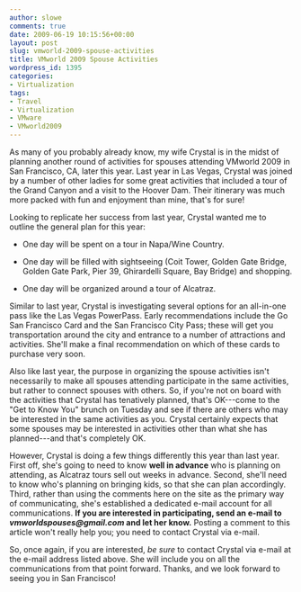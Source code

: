 ```yaml
---
author: slowe
comments: true
date: 2009-06-19 10:15:56+00:00
layout: post
slug: vmworld-2009-spouse-activities
title: VMworld 2009 Spouse Activities
wordpress_id: 1395
categories:
- Virtualization
tags:
- Travel
- Virtualization
- VMware
- VMworld2009
---
```


As many of you probably already know, my wife Crystal is in the midst of planning another round of activities for spouses attending VMworld 2009 in San Francisco, CA, later this year. Last year in Las Vegas, Crystal was joined by a number of other ladies for some great activities that included a tour of the Grand Canyon and a visit to the Hoover Dam. Their itinerary was much more packed with fun and enjoyment than mine, that's for sure!

Looking to replicate her success from last year, Crystal wanted me to outline the general plan for this year:

* One day will be spent on a tour in Napa/Wine Country.

* One day will be filled with sightseeing (Coit Tower, Golden Gate Bridge, Golden Gate Park, Pier 39, Ghirardelli Square, Bay Bridge) and shopping.

* One day will be organized around a tour of Alcatraz.

Similar to last year, Crystal is investigating several options for an all-in-one pass like the Las Vegas PowerPass. Early recommendations include the Go San Francisco Card and the San Francisco City Pass; these will get you transportation around the city and entrance to a number of attractions and activities. She'll make a final recommendation on which of these cards to purchase very soon.

Also like last year, the purpose in organizing the spouse activities isn't necessarily to make all spouses attending participate in the same activities, but rather to connect spouses with others. So, if you're not on board with the activities that Crystal has tenatively planned, that's OK---come to the "Get to Know You" brunch on Tuesday and see if there are others who may be interested in the same activities as you. Crystal certainly expects that some spouses may be interested in activities other than what she has planned---and that's completely OK.

However, Crystal is doing a few things differently this year than last year. First off, she's going to need to know **well in advance** who is planning on attending, as Alcatraz tours sell out weeks in advance. Second, she'll need to know who's planning on bringing kids, so that she can plan accordingly. Third, rather than using the comments here on the site as the primary way of communicating, she's established a dedicated e-mail account for all communications. **If you are interested in participating, send an e-mail to _vmworldspouses@gmail.com_ and let her know.** Posting a comment to this article won't really help you; you need to contact Crystal via e-mail.

So, once again, if you are interested, _be sure_ to contact Crystal via e-mail at the e-mail address listed above. She will include you on all the communications from that point forward. Thanks, and we look forward to seeing you in San Francisco!

